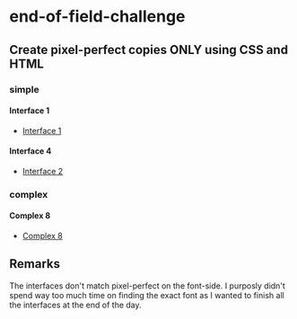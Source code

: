 # end-of-field-challenge
## Create pixel-perfect copies ONLY using CSS and HTML 


### simple
#### Interface 1
- [Interface 1](interface-1)

#### Interface 4
- [Interface 2](interface-4)

### complex
#### Complex 8
- [Complex 8](complex-8)

## Remarks
The interfaces don't match pixel-perfect on the font-side. I purposly didn't spend way too much time on finding the exact font as I wanted to finish all the interfaces at the end of the day.